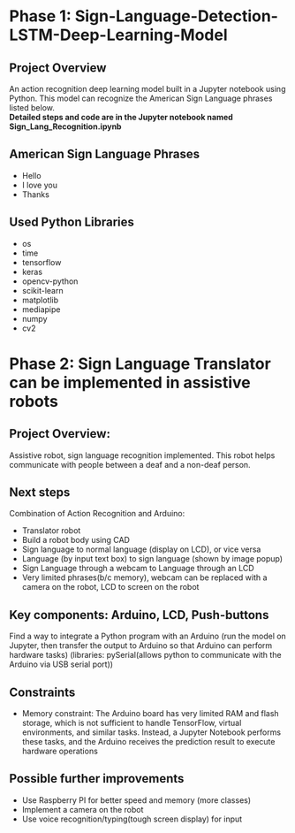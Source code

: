 # Phase 1: Sign-Language-Detection-LSTM-Deep-Learning-Model

## Project Overview
An action recognition deep learning model built in a Jupyter notebook using Python. This model can recognize the American Sign Language phrases listed below. 
<br>
**Detailed steps and code are in the Jupyter notebook named Sign_Lang_Recognition.ipynb**
<br>
## American Sign Language Phrases
- Hello
- I love you
- Thanks

## Used Python Libraries
- os
- time
- tensorflow
- keras
- opencv-python
- scikit-learn
- matplotlib
- mediapipe
- numpy
- cv2

# Phase 2: Sign Language Translator can be implemented in assistive robots

## Project Overview:
Assistive robot, sign language recognition implemented. This robot helps communicate with people between a deaf and a non-deaf person. 

## Next steps
Combination of Action Recognition and Arduino:
- Translator robot
- Build a robot body using CAD
- Sign language to normal language (display on LCD), or vice versa
- Language (by input text box) to sign language (shown by image popup)
- Sign Language through a webcam to Language through an LCD 
- Very limited phrases(b/c memory), webcam can be replaced with a camera on the robot, LCD to screen on the robot

## Key components: Arduino, LCD, Push-buttons 
Find a way to integrate a Python program with an Arduino
(run the model on Jupyter, then transfer the output to Arduino so that Arduino can perform hardware tasks)
(libraries: pySerial(allows python to communicate with the Arduino via USB serial port))

## Constraints
- Memory constraint: The Arduino board has very limited RAM and flash storage, which is not sufficient to handle TensorFlow, virtual environments, and similar tasks. Instead, a Jupyter Notebook performs these tasks, and the Arduino receives the prediction result to execute hardware operations

## Possible further improvements
- Use Raspberry PI for better speed and memory (more classes)
- Implement a camera on the robot
- Use voice recognition/typing(tough screen display) for input
